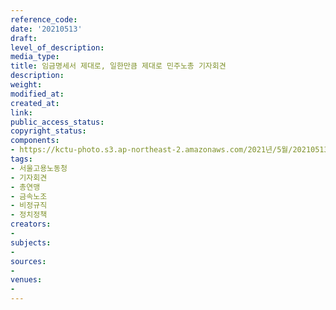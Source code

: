 ```yaml
---
reference_code: 
date: '20210513'
draft: 
level_of_description: 
media_type: 
title: 임금명세서 제대로, 일한만큼 제대로 민주노총 기자회견
description: 
weight: 
modified_at: 
created_at: 
link: 
public_access_status: 
copyright_status: 
components:
- https://kctu-photo.s3.ap-northeast-2.amazonaws.com/2021년/5월/20210513-임금명세서+제대로,+일한만큼+제대로+민주노총+기자회견_서울고용노동청_기자회견_총연맹_금속노조_비정규직_정치정책/_1DX0141.jpg
tags:
- 서울고용노동청
- 기자회견
- 총연맹
- 금속노조
- 비정규직
- 정치정책
creators:
- 
subjects:
- 
sources:
- 
venues:
- 
---
```

